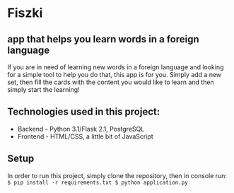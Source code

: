 # Fiszki
## app that helps you learn words in a foreign language
If you are in need of learning new words in a foreign language and looking for a simple tool to help you do that, this app is for you. Simply add a new set, then fill the cards with the content you would like to learn and then simply start the learning!

## Technologies used in this project:
- Backend - Python 3.1/Flask 2.1, PostgreSQL
- Frontend - HTML/CSS, a little bit of JavaScript

## Setup
In order to run this project, simply clone the repository, then in console run:
``
$ pip install -r requirements.txt
$ python application.py
``
